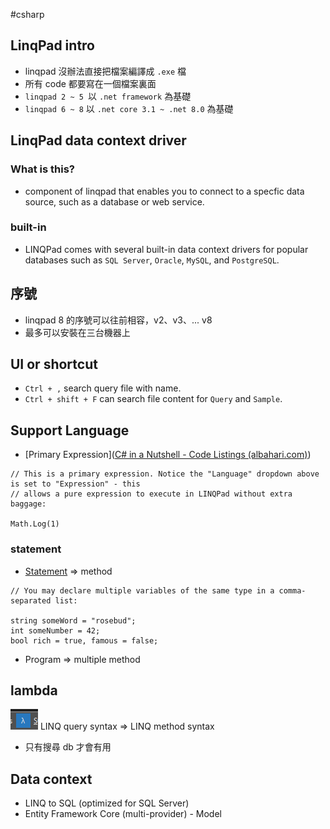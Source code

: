 #csharp 

## LinqPad intro
- linqpad 沒辦法直接把檔案編譯成 `.exe` 檔
- 所有 code 都要寫在一個檔案裏面
- `linqpad 2 ~ 5 `以 `.net framework` 為基礎
- `linqpad 6 ~ 8` 以 `.net core 3.1 ~ .net 8.0` 為基礎
## LinqPad data context driver
### What is this?
- component of linqpad that enables you to connect to a specfic data source, such as a database or web service.
### built-in
- LINQPad comes with several built-in data context drivers for popular databases such as `SQL Server`, `Oracle`, `MySQL`, and `PostgreSQL`.

## 序號
- linqpad 8 的序號可以往前相容，v2、v3、... v8
- 最多可以安裝在三台機器上

## UI or shortcut
- `Ctrl + ,` search query file with name.
- `Ctrl + shift + F` can search file content for `Query` and `Sample`.

## Support Language
- [Primary Expression]([C# in a Nutshell - Code Listings (albahari.com)](https://www.albahari.com/nutshell/E12-CH02.aspx)) 
```Csharp
// This is a primary expression. Notice the "Language" dropdown above is set to "Expression" - this
// allows a pure expression to execute in LINQPad without extra baggage:

Math.Log(1)
```
### statement
- [Statement](https://www.programiz.com/csharp-programming/expressions-statements-blocks) => method
```Csharp
// You may declare multiple variables of the same type in a comma-separated list:

string someWord = "rosebud";
int someNumber = 42;
bool rich = true, famous = false;
```

- Program => multiple method
## lambda
![](Pasted%20image%2020240114162625.png)
LINQ query syntax => LINQ method syntax
- 只有搜尋 db 才會有用

## Data context
- LINQ to SQL (optimized for SQL Server)
- Entity Framework Core (multi-provider)
		- Model